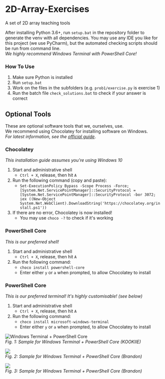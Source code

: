 # 2D-Array-Exercises
A set of 2D array teaching tools

After installing Python 3.6+, run `setup.bat` in the repository folder to generate the venv with all dependencies.
You may use any IDE you like for this project (we use PyCharm), but the automated checking scripts should be run from command line.  
*We highly recommend Windows Terminal with PowerShell Core!*

### How To Use
1. Make sure Python is installed
2. Run `setup.bat`
3. Work on the files in the subfolders (e.g. `prob1/exercise.py` is exercise 1)
4. Run the batch file `check_solutions.bat` to check if your answer is correct

## Optional Tools
These are optional software tools that we, ourselves, use.  
We recommend using Chocolatey for installing software on Windows.  
*For latest information, see the [official guide](https://chocolatey.org/install)*.

### Chocolatey
*This installation guide assumes you're using Windows 10*
1. Start and administrative shell
    - `Ctrl + X`, release, then hit `A`
2. Run the following command (copy and paste):
    - `Set-ExecutionPolicy Bypass -Scope Process -Force; [System.Net.ServicePointManager]::SecurityProtocol = [System.Net.ServicePointManager]::SecurityProtocol -bor 3072; iex ((New-Object System.Net.WebClient).DownloadString('https://chocolatey.org/install.ps1'))`
3. If there are no error, Chocolatey is now installed!
    - You may use `choco -?` to check if it's working

### PowerShell Core
*This is our preferred shell!*
1. Start and administrative shell
    - `Ctrl + X`, release, then hit `A`
2. Run the following command:
    - `choco install powershell-core`
    - Enter either `y` or `a` when prompted, to allow Chocolatey to install 
    
### PowerShell Core
*This is our preferred terminal! It's highly customisable! (see below)*
1. Start and administrative shell
    - `Ctrl + X`, release, then hit `A`
2. Run the following command:
    - `choco install microsoft-windows-terminal`
    - Enter either `y` or `a` when prompted, to allow Chocolatey to install


![Windows Terminal + PowerShell Core](https://i.imgur.com/SfzE1FC.png)  
*Fig. 1: Sample for Windows Terminal + PowerShell Core (KOOKIIE)*  

![](https://media.discordapp.net/attachments/799839206549225472/799889758457167872/062b17f5261e44f17c60dcf5610f4436.png)  
*Fig. 2: Sample for Windows Terminal + PowerShell Core (Brandon)*  

![](https://media.discordapp.net/attachments/729217437966270464/811426341010407444/1e1089ac9e7721d7d160d463bdafa95a.png)  
*Fig. 3: Sample for Windows Terminal + PowerShell Core (Brandon)*  
